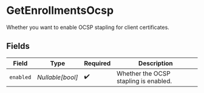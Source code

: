 # GetEnrollmentsOcsp

Whether you want to enable OCSP stapling for client certificates.


## Fields

| Field                                 | Type                                  | Required                              | Description                           |
| ------------------------------------- | ------------------------------------- | ------------------------------------- | ------------------------------------- |
| `enabled`                             | *Nullable[bool]*                      | :heavy_check_mark:                    | Whether the OCSP stapling is enabled. |